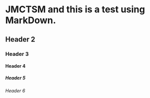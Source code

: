 # JMCTSM and this is a test using MarkDown.

## Header 2

### Header 3

#### Header 4

##### Header 5

###### Header 6
